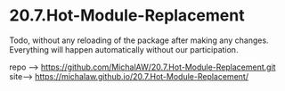 # 20.7.Hot-Module-Replacement

Todo, without any reloading of the package after making any changes. Everything will happen automatically without our participation.

repo --> https://github.com/MichalAW/20.7.Hot-Module-Replacement.git 
site--> https://michalaw.github.io/20.7.Hot-Module-Replacement/

